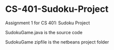 # CS-401-Sudoku-Project
Assignment 1 for CS 401: Sudoku Project

SudokuGame.java is the source code

SudokuGame zipfile is the netbeans project folder 
